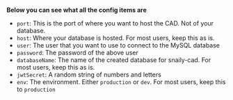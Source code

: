 **Below you can see what all the config items are**

- `port`: This is the port of where you want to host the CAD. Not of your database.
- `host`: Where your database is hosted. For most users, keep this as is.
- `user`: The user that you want to use to connect to the MySQL database
- `password`: The password of the above user
- `databaseName`: The name of the created database for snaily-cad. For most users, keep this as is.
- `jwtSecret`: A random string of numbers and letters
- `env`: The environment. Either `production` or `dev`. For most users, keep this to `production`